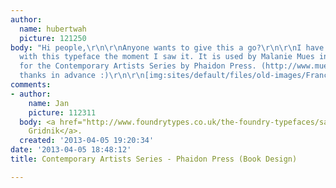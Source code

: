 ```yaml
---
author:
  name: hubertwah
  picture: 121250
body: "Hi people,\r\n\r\nAnyone wants to give this a go?\r\n\r\nI have been fascinated
  with this typeface the moment I saw it. It is used by Malanie Mues in the book design
  for the Contemporary Artists Series by Phaidon Press. (http://www.muesdesign.com/html/contemporary.html)\r\n\r\nMuch
  thanks in advance :)\r\n\r\n[img:sites/default/files/old-images/Francis_Alys_ Phaidon_Press.jpg]"
comments:
- author:
    name: Jan
    picture: 112311
  body: <a href="http://www.foundrytypes.co.uk/the-foundry-typefaces/sans/params/foundry-gridnik/opentype/level-1/medium">Foundry
    Gridnik</a>.
  created: '2013-04-05 19:20:34'
date: '2013-04-05 18:48:12'
title: Contemporary Artists Series - Phaidon Press (Book Design)

---
```

